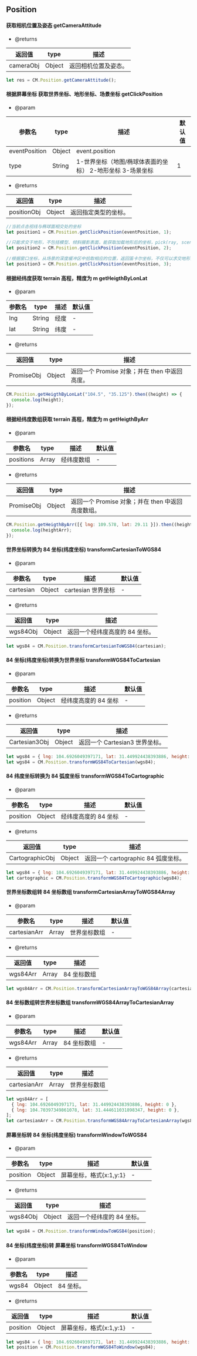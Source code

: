 ## Position

#### 获取相机位置及姿态 getCameraAttitude

- @returns

| 返回值    | type   | 描述                 |
| --------- | ------ | -------------------- |
| cameraObj | Object | 返回相机位置及姿态。 |

```js
let res = CM.Position.getCameraAttitude();
```

#### 根据屏幕坐标 获取世界坐标、地形坐标、场景坐标 getClickPosition

- @param

| 参数名        | type   | 描述                                                      | 默认值 |
| ------------- | ------ | --------------------------------------------------------- | ------ |
| eventPosition | Object | event.position                                            |        |
| type          | String | 1-世界坐标（地图/椭球体表面的坐标） 2-地形坐标 3-场景坐标 | 1      |

- @returns

| 返回值      | type   | 描述                 |
| ----------- | ------ | -------------------- |
| positionObj | Object | 返回指定类型的坐标。 |

```js
//当前点击视线与椭球面相交处的坐标
let position1 = CM.Position.getClickPosition(eventPosition, 1);

//只能求交于地形，不包括模型、倾斜摄影表面，能获取加载地形后的坐标，pick(ray, scene, result) → Cartesian3|undefined
let position2 = CM.Position.getClickPosition(eventPosition, 2);

//根据窗口坐标，从场景的深度缓冲区中拾取相应的位置，返回笛卡尔坐标，不仅可以求交地形，还可以求交除地形以外其他所有写深度的物体。pickPosition(windowPosition, result) → Cartesian3
let position3 = CM.Position.getClickPosition(eventPosition, 3);
```

#### 根据经纬度获取 terrain 高程，精度为 m getHeigthByLonLat

- @param

| 参数名 | type   | 描述 | 默认值 |
| ------ | ------ | ---- | ------ |
| lng    | String | 经度 | -      |
| lat    | String | 纬度 | -      |

- @returns

| 返回值     | type   | 描述                                          |
| ---------- | ------ | --------------------------------------------- |
| PromiseObj | Object | 返回一个 Promise 对象；并在 then 中返回高度。 |

```js
CM.Position.getHeigthByLonLat("104.5", "35.125").then((height) => {
  console.log(height);
});
```

#### 根据经纬度数组获取 terrain 高程，精度为 m getHeigthByArr

- @param

| 参数名    | type  | 描述       | 默认值 |
| --------- | ----- | ---------- | ------ |
| positions | Array | 经纬度数组 | -      |

- @returns

| 返回值     | type   | 描述                                              |
| ---------- | ------ | ------------------------------------------------- |
| PromiseObj | Object | 返回一个 Promise 对象；并在 then 中返回高度数组。 |

```js
CM.Position.getHeigthByArr([{ lng: 109.578, lat: 29.11 }]).then((heightArr) => {
  console.log(heightArr);
});
```

#### 世界坐标转换为 84 坐标(纬度坐标) transformCartesianToWGS84

- @param

| 参数名    | type   | 描述               | 默认值 |
| --------- | ------ | ------------------ | ------ |
| cartesian | Object | cartesian 世界坐标 | -      |

- @returns

| 返回值   | type   | 描述                           |
| -------- | ------ | ------------------------------ |
| wgs84Obj | Object | 返回一个经纬度高度的 84 坐标。 |

```js
let wgs84 = CM.Position.transformCartesianToWGS84(cartesian);
```

#### 84 坐标(纬度坐标)转换为世界坐标 transformWGS84ToCartesian

- @param

| 参数名   | type   | 描述                 | 默认值 |
| -------- | ------ | -------------------- | ------ |
| position | Object | 经纬度高度的 84 坐标 | -      |

- @returns

| 返回值        | type   | 描述                           |
| ------------- | ------ | ------------------------------ |
| Cartesian3Obj | Object | 返回一个 Cartesian3 世界坐标。 |

```js
let wgs84 = { lng: 104.6926049397171, lat: 31.449924438393886, height: 0 };
let wgs84 = CM.Position.transformWGS84ToCartesian(wgs84);
```

#### 84 纬度坐标转换为 84 弧度坐标 transformWGS84ToCartographic

- @param

| 参数名   | type   | 描述                 | 默认值 |
| -------- | ------ | -------------------- | ------ |
| position | Object | 经纬度高度的 84 坐标 | -      |

- @returns

| 返回值          | type   | 描述                                |
| --------------- | ------ | ----------------------------------- |
| CartographicObj | Object | 返回一个 cartographic 84 弧度坐标。 |

```js
let wgs84 = { lng: 104.6926049397171, lat: 31.449924438393886, height: 0 };
let cartographic = CM.Position.transformWGS84ToCartographic(wgs84);
```

#### 世界坐标数组转 84 坐标数组 transformCartesianArrayToWGS84Array

- @param

| 参数名       | type  | 描述         | 默认值 |
| ------------ | ----- | ------------ | ------ |
| cartesianArr | Array | 世界坐标数组 | -      |

- @returns

| 返回值   | type  | 描述        |
| -------- | ----- | ----------- |
| wgs84Arr | Array | 84 坐标数组 |

```js
let wgs84Arr = CM.Position.transformCartesianArrayToWGS84Array(cartesianArr);
```

#### 84 坐标数组转世界坐标数组 transformWGS84ArrayToCartesianArray

- @param

| 参数名   | type  | 描述        | 默认值 |
| -------- | ----- | ----------- | ------ |
| wgs84Arr | Array | 84 坐标数组 | -      |

- @returns

| 返回值       | type  | 描述         |
| ------------ | ----- | ------------ |
| cartesianArr | Array | 世界坐标数组 |

```js
let wgs84Arr = [
  { lng: 104.6926049397171, lat: 31.449924438393886, height: 0 },
  { lng: 104.70397349861078, lat: 31.444611031898347, height: 0 },
];
let cartesianArr = CM.Position.transformWGS84ArrayToCartesianArray(wgs84Arr);
```

#### 屏幕坐标转 84 坐标(纬度坐标) transformWindowToWGS84

- @param

| 参数名   | type   | 描述                    | 默认值 |
| -------- | ------ | ----------------------- | ------ |
| position | Object | 屏幕坐标，格式{x:1,y:1} | -      |

- @returns

| 返回值   | type   | 描述                       |
| -------- | ------ | -------------------------- |
| wgs84Obj | Object | 返回一个经纬度的 84 坐标。 |

```js
let wgs84 = CM.Position.transformWindowToWGS84(position);
```

#### 84 坐标(纬度坐标)转 屏幕坐标 transformWGS84ToWindow

- @param

| 参数名 | type   | 描述      |
| ------ | ------ | --------- |
| wgs84  | Object | 84 坐标。 |

- @returns

| 返回值   | type   | 描述                    | 默认值 |
| -------- | ------ | ----------------------- | ------ |
| position | Object | 屏幕坐标，格式{x:1,y:1} | -      |

```js
let wgs84 = { lng: 104.6926049397171, lat: 31.449924438393886, height: 0 };
let position = CM.Position.transformWGS84ToWindow(wgs84);
```
